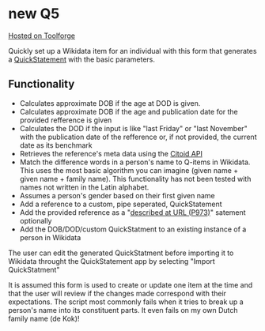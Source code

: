# new Q5
<span style="margin-top:0px; font:small">[Hosted on Toolforge](https://new-q5.toolforge.org/)</span>

Quickly set up a Wikidata item for an individual with this form that generates a [QuickStatement](https://tools.wmflabs.org/quickstatements/#/batch) with the basic parameters.


## Functionality

* Calculates approximate DOB if the age at DOD is given.
* Calculates approximate DOB if the age and publication date for the provided refference is given
* Calculates the DOD if the input is like "last Friday" or "last November" with the publication date of the refference or, if not provided, the current date as its benchmark
* Retrieves the reference's meta data using the [Citoid API](https://en.wikipedia.org/api/rest_v1/#/Citation/getCitation)
* Match the difference words in a person's name to Q-items in Wikidata. This uses the most basic algorithm you can imagine (given name + given name + family name). This functionality has not been tested with names not written in the Latin alphabet.
* Assumes a person's gender based on their first given name
* Add a reference to a custom, pipe seperated, QuickStatement
* Add the provided reference as a "[described at URL (P973)](https://www.wikidata.org/wiki/Property:P973)" satement optionally
* Add the DOB/DOD/custom QuickStatment to an existing instance of a person in Wikidata

The user can edit the generated QuickStatment before importing it to Wikidata throught the QuickStatement app by selecting "Import QuickStatment" 

It is assumed this form is used to create or update one item at the time and that the user will review if the changes made correspond with their expectations. The script most commonly fails when it tries to break up a person's name into its constituent parts. It even fails on my own Dutch family name (de Kok)! 

